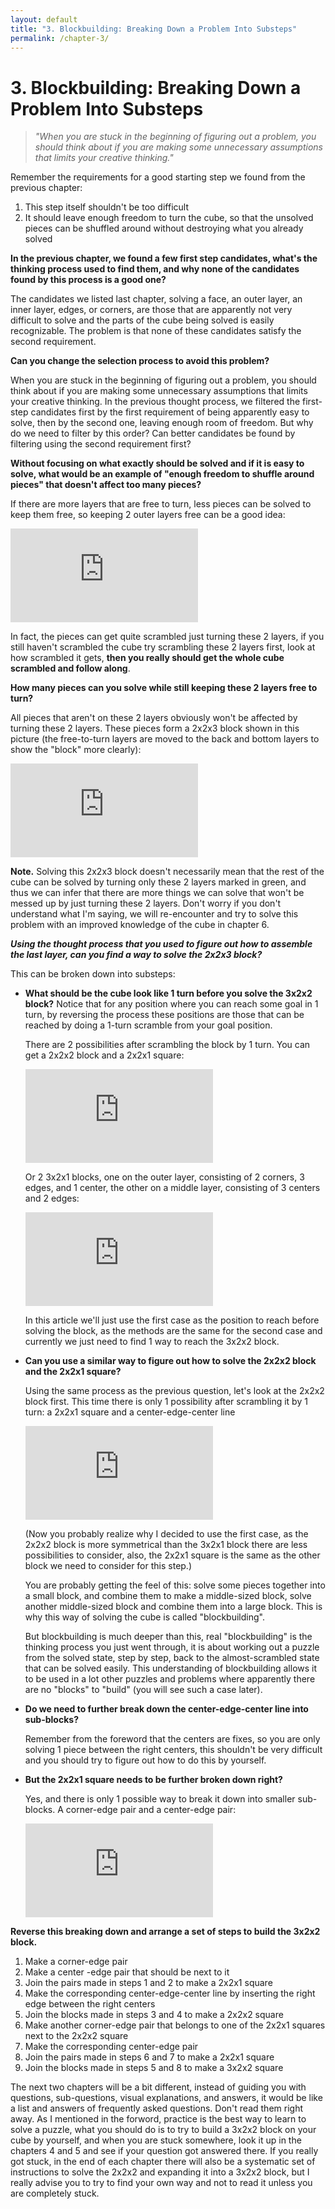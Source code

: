```yaml
---
layout: default
title: "3. Blockbuilding: Breaking Down a Problem Into Substeps"
permalink: /chapter-3/
---
```


# 3. Blockbuilding: Breaking Down a Problem Into Substeps

> *"When you are stuck in the beginning of figuring out a problem, you should think about if you are making some unnecessary assumptions that limits your creative thinking."*

Remember the requirements for a good starting step we found from the previous chapter:

1. This step itself shouldn't be too difficult
2. It should leave enough freedom to turn the cube, so that the unsolved pieces can be shuffled around without destroying what you already solved

**In the previous chapter, we found a few first step candidates, what's the thinking process used to find them, and why none of the candidates found by this process is a good one?**

The candidates we listed last chapter, solving a face, an outer layer, an inner layer, edges, or corners, are those that are apparently not very difficult to solve and the parts of the cube being solved is easily recognizable. The problem is that none of these candidates satisfy the second requirement.

**Can you change the selection process to avoid this problem?**

When you are stuck in the beginning of figuring out a problem, you should think about if you are making some unnecessary assumptions that limits your creative thinking. In the previous thought process, we filtered the first-step candidates first by the first requirement of being apparently easy to solve, then by the second one, leaving enough room of freedom. But why do we need to filter by this order? Can better candidates be found by filtering using the second requirement first?

**Without focusing on what exactly should be solved and if it is easy to solve, what would be an example of "enough freedom to shuffle around pieces" that doesn't affect too many pieces?**

If there are more layers that are free to turn, less pieces can be solved to keep them free, so keeping 2 outer layers free can be a good idea:

![](https://visualcube.api.cubing.net/visualcube.php?fmt=svg&amp;size=200&amp;pzl=3&amp;fc=ddddddddddddddddddddddddddd&amp;arw=U8U2-green-s13,F2F8-green-s13,F2F0-green-s13,R0R2-green-s13)

In fact, the pieces can get quite scrambled just turning these 2 layers, if you still haven't scrambled the cube try scrambling these 2 layers first, look at how scrambled it gets, **then you really should get the whole cube scrambled and follow along**.

**How many pieces can you solve while still keeping these 2 layers free to turn?**

All pieces that aren't on these 2 layers obviously won't be affected by turning these 2 layers. These pieces form a 2x2x3 block shown in this picture (the free-to-turn layers are moved to the back and bottom layers to show the "block" more clearly):

![](https://visualcube.api.cubing.net/visualcube.php?fmt=svg&amp;size=200&amp;pzl=3&amp;fc=dddwwwwwwrrdrrddddggggggddd&amp;arw=U2U0-green-s13,R2R8-green-s13,F8F6-green-s13,R6R8-green-s13)

**Note.** Solving this 2x2x3 block doesn't necessarily mean that the rest of the cube can be solved by turning only these 2 layers marked in green, and thus we can infer that there are more things we can solve that won't be messed up by just turning these 2 layers. Don't worry if you don't understand what I'm saying, we will re-encounter and try to solve this problem with an improved knowledge of the cube in chapter 6.

***Using the thought process that you used to figure out how to assemble the last layer, can you find a way to solve the 2x2x3 block?***

This can be broken down into substeps:

- **What should be the cube look like 1 turn before you solve the 3x2x2 block?** Notice that for any position where you can reach some goal in 1 turn, by reversing the process these positions are those that can be reached by doing a 1-turn scramble from your goal position.

	There are 2 possibilities after scrambling the block by 1 turn. You can get a 2x2x2 block and a 2x2x1 square: 

	![](https://visualcube.api.cubing.net/visualcube.php?fmt=svg&amp;size=200&amp;pzl=3&amp;fc=dddwwdwwddddrrdrrdggdggwddw&amp;arw=F8F2-green)

	Or 2 3x2x1 blocks, one on the outer layer, consisting of 2 corners, 3 edges, and 1 center, the other on a middle layer, consisting of 3 centers and 2 edges:

	![](https://visualcube.api.cubing.net/visualcube.php?fmt=svg&amp;size=200&amp;pzl=3&amp;fc=dwwdwwdwwgggrrdddddoogggddd&amp;arw=F2F0-green)

	In this article we'll just use the first case as the position to reach before solving the block, as the methods are the same for the second case and currently we just need to find 1 way to reach the 3x2x2 block.

- **Can you use a similar way to figure out how to solve the 2x2x2 block and the 2x2x1 square?**

	Using the same process as the previous question, let's look at the 2x2x2 block first. This time there is only 1 possibility after scrambling it by 1 turn: a 2x2x1 square and a center-edge-center line

	![](https://visualcube.api.cubing.net/visualcube.php?fmt=svg&amp;size=200&amp;pzl=3&amp;fc=dwwdwwddddggrrddddddddggddd&amp;arw=R2R0-y)

	(Now you probably realize why I decided to use the first case, as the 2x2x2 block is more symmetrical than the 3x2x1 block there are less possibilities to consider, also, the 2x2x1 square is the same as the other block we need to consider for this step.)

	You are probably getting the feel of this: solve some pieces together into a small block, and combine them to make a middle-sized block, solve another middle-sized block and combine them into a large block. This is why this way of solving the cube is called "blockbuilding".

	But blockbuilding is much deeper than this, real "blockbuilding" is the thinking process you just went through, it is about working out a puzzle from the solved state, step by step, back to the almost-scrambled state that can be solved easily. This understanding of blockbuilding allows it to be used in a lot other puzzles and problems where apparently there are no "blocks" to "build" (you will see such a case later).

- **Do we need to further break down the center-edge-center line into
    sub-blocks?**

	Remember from the foreword that the centers are fixes, so you are only solving 1 piece between the right centers, this shouldn't be very difficult and you should try to figure out how to do this by yourself.

- **But the 2x2x1 square needs to be further broken down right?**

	Yes, and there is only 1 possible way to break it down into smaller sub-blocks. A corner-edge pair and a center-edge pair:

	![](https://visualcube.api.cubing.net/visualcube.php?fmt=svg&amp;size=200&amp;pzl=3&amp;fc=ddddwddwddddrddrdddgdddwddw&amp;arw=F8F2-green)

**Reverse this breaking down and arrange a set of steps to build the 3x2x2 block.**

1. Make a corner-edge pair
2. Make a center -edge pair that should be next to it
3. Join the pairs made in steps 1 and 2 to make a 2x2x1 square
4. Make the corresponding center-edge-center line by inserting the
   right edge between the right centers
5. Join the blocks made in steps 3 and 4 to make a 2x2x2 square
6. Make another corner-edge pair that belongs to one of the 2x2x1
   squares next to the 2x2x2 square
7. Make the corresponding center-edge pair
8. Join the pairs made in steps 6 and 7 to make a 2x2x1 square
9. Join the blocks made in steps 5 and 8 to make a 3x2x2 square

The next two chapters will be a bit different, instead of guiding you with questions, sub-questions, visual explanations, and answers, it would be like a list and answers of frequently asked questions. Don't read them right away. As I mentioned in the forword, practice is the best way to learn to solve a puzzle, what you should do is to try to build a 3x2x2 block on your cube by yourself, and when you are stuck somewhere, look it up in the chapters 4 and 5 and see if your question got answered there. If you really got stuck, in the end of each chapter there will also be a systematic set of instructions to solve the 2x2x2 and expanding it into a 3x2x2 block, but I really advise you to try to find your own way and not to read it unless you are completely stuck.
